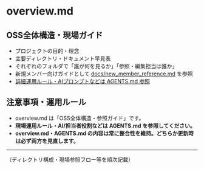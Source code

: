 # overview.md

## OSS全体構造・現場ガイド

- プロジェクトの目的・理念
- 主要ディレクトリ・ドキュメント早見表
- それぞれのフォルダで「誰が何を見るか」「参照・編集担当は誰か」
- 新規メンバー向けガイドとして [docs/new_member_reference.md](./docs/new_member_reference.md) を参照
- [詳細運用ルール・AIプロンプトなどは AGENTS.md 参照](./AGENTS.md)

## 注意事項・運用ルール

- overview.md は「OSS全体構造・参照ガイド」です。
- **現場運用ルール・AI/担当者役割などは AGENTS.md を参照してください。**
- **overview.md・AGENTS.md の内容は常に整合性を維持。どちらか更新時は必ず両方を見直します。**

---
（ディレクトリ構成・現場参照フロー等を順次記載）
